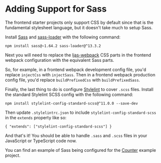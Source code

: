 # Adding Support for Sass

The frontend starter projects only support CSS by default since that is the fundamental stylesheet language, but it doesn't take much to setup Sass.

Install [Sass](https://github.com/sass/dart-sass) and [sass-loader](https://webpack.js.org/loaders/sass-loader) with the following command:

```
npm install sass@~1.64.2 sass-loader@^13.3.2
```

Next you will need to replace the [ljas-webpack](https://npmjs.com/package/ljas-webpack) CSS parts in the frontend webpack configuration with the equivalent Sass parts.

So, for example, in a frontend webpack development config file, you'd replace `injectCss` with `injectSass`. Then in a frontend webpack production config file, you'd replace `buildPrefixedCss` with `buildPrefixedSass`.

Finally, the last thing to do is configure [Stylelint](https://stylelint.io) to cover `.scss` files. Install the standard Stylelint SCSS config with the following command:

```
npm install stylelint-config-standard-scss@^11.0.0 --save-dev
```

Then update `.stylelintrc.json` to include `stylelint-config-standard-scss` in the `extends` property like so:

```
{ "extends": ["stylelint-config-standard-scss"] }
```

And that's it! You should be able to handle `.sass` and `.scss` files in your JavaScript or TypeScript code now.

You can find an example of Sass being configured for the [Counter](../examples/counter) example project.
